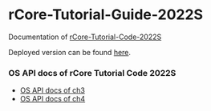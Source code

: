 # rCore-Tutorial-Guide-2022S

Documentation of [rCore-Tutorial-Code-2022S](https://github.com/LearningOS/rCore-Tutorial-Code-2022S)

Deployed version can be found [here](https://LearningOS.github.io/rCore-Tutorial-Guide-2022S/).

### OS API docs of rCore Tutorial Code 2022S
- [OS API docs of ch3](https://learningos.github.io/rCore-Tutorial-Code-2022S/ch3/os/index.html)
- [OS API docs of ch4](https://learningos.github.io/rCore-Tutorial-Code-2022S/ch4/os/index.html)
